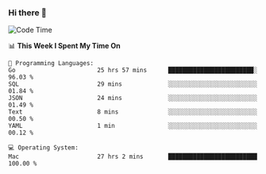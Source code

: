 ### Hi there 👋

<!--
**CrazyCollin/crazycollin** is a ✨ _special_ ✨ repository because its `README.md` (this file) appears on your GitHub profile.

Here are some ideas to get you started:

- 🔭 I’m currently working on ...
- 🌱 I’m currently learning ...
- 👯 I’m looking to collaborate on ...
- 🤔 I’m looking for help with ...
- 💬 Ask me about ...
- 📫 How to reach me: ...
- 😄 Pronouns: ...
- ⚡ Fun fact: ...
-->

<!--START_SECTION:waka-->
![Code Time](http://img.shields.io/badge/Code%20Time-3%2C427%20hrs%2037%20mins-blue)

📊 **This Week I Spent My Time On** 

```text
💬 Programming Languages: 
Go                       25 hrs 57 mins      ████████████████████████░   96.03 % 
SQL                      29 mins             ░░░░░░░░░░░░░░░░░░░░░░░░░   01.84 % 
JSON                     24 mins             ░░░░░░░░░░░░░░░░░░░░░░░░░   01.49 % 
Text                     8 mins              ░░░░░░░░░░░░░░░░░░░░░░░░░   00.50 % 
YAML                     1 min               ░░░░░░░░░░░░░░░░░░░░░░░░░   00.12 % 

💻 Operating System: 
Mac                      27 hrs 2 mins       █████████████████████████   100.00 % 
```


<!--END_SECTION:waka-->
